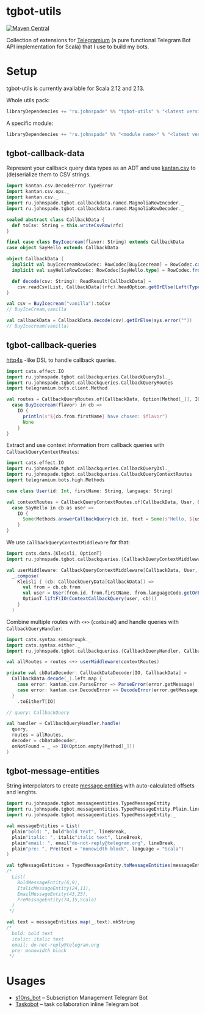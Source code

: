 # tgbot-utils

[![Maven Central](https://maven-badges.herokuapp.com/maven-central/ru.johnspade/tgbot-utils_2.13/badge.svg)](https://maven-badges.herokuapp.com/maven-central/ru.johnspade/tgbot-utils_2.13)

Collection of extensions for [Telegramium](https://github.com/apimorphism/telegramium) 
(a pure functional Telegram Bot API implementation for Scala) that I use to build my bots.

# Setup

tgbot-utils is currently available for Scala 2.12 and 2.13.

Whole utils pack:

```scala
libraryDependencies += "ru.johnspade" %% "tgbot-utils" % "<latest version in badge>"
```
A specific module:
```scala
libraryDependencies += "ru.johnspade" %% "<module name>" % "<latest version in badge>"
```

## tgbot-callback-data

Represent your callback query data types as an ADT and use [kantan.csv](https://github.com/nrinaudo/kantan.csv) 
to (de)serialize them to CSV strings.

```scala
import kantan.csv.DecodeError.TypeError
import kantan.csv.ops._
import kantan.csv._
import ru.johnspade.tgbot.callbackdata.named.MagnoliaRowEncoder._
import ru.johnspade.tgbot.callbackdata.named.MagnoliaRowDecoder._

sealed abstract class CallbackData {
  def toCsv: String = this.writeCsvRow(rfc)
}

final case class BuyIcecream(flavor: String) extends CallbackData
case object SayHello extends CallbackData

object CallbackData {
  implicit val buyIcecreamRowCodec: RowCodec[BuyIcecream] = RowCodec.caseOrdered(BuyIcecream.apply _)(BuyIcecream.unapply)
  implicit val sayHelloRowCodec: RowCodec[SayHello.type] = RowCodec.from(_ => Right(SayHello))(_ => Seq.empty)

  def decode(csv: String): ReadResult[CallbackData] =
    csv.readCsv[List, CallbackData](rfc).headOption.getOrElse(Left(TypeError("Callback data is missing")))
}

val csv = BuyIcecream("vanilla").toCsv
// BuyIceCream,vanilla

val callbackData = CallbackData.decode(csv).getOrElse(sys.error(""))
// BuyIcecream(vanilla)
```

## tgbot-callback-queries

[http4s](https://github.com/http4s/http4s) -like DSL to handle callback queries.

```scala
import cats.effect.IO
import ru.johnspade.tgbot.callbackqueries.CallbackQueryDsl._
import ru.johnspade.tgbot.callbackqueries.CallbackQueryRoutes
import telegramium.bots.client.Method

val routes = CallbackQueryRoutes.of[CallbackData, Option[Method[_]], IO] {
  case BuyIcecream(flavor) in cb =>
    IO {
      println(s"${cb.from.firstName} have chosen: $flavor")
      None
    }
}
```

Extract and use context information from callback queries with `CallbackQueryContextRoutes`:

```scala
import cats.effect.IO
import ru.johnspade.tgbot.callbackqueries.CallbackQueryDsl._
import ru.johnspade.tgbot.callbackqueries.CallbackQueryContextRoutes
import telegramium.bots.high.Methods

case class User(id: Int, firstName: String, language: String)

val contextRoutes = CallbackQueryContextRoutes.of[CallbackData, User, Option[Method[_]], IO] {
  case SayHello in cb as user =>
    IO {
      Some(Methods.answerCallbackQuery(cb.id, text = Some(s"Hello, ${user.firstName}")))
    }
}
```

We use `CallbackQueryContextMiddleware` for that:

```scala
import cats.data.{Kleisli, OptionT}
import ru.johnspade.tgbot.callbackqueries.{CallbackQueryContextMiddleware, CallbackQueryData, ContextCallbackQuery}

val userMiddleware: CallbackQueryContextMiddleware[CallbackData, User, Option[Method[_]], IO] =
  _.compose(
    Kleisli { (cb: CallbackQueryData[CallbackData]) =>
      val from = cb.cb.from
      val user = User(from.id, from.firstName, from.languageCode.getOrElse("en"))
      OptionT.liftF(IO(ContextCallbackQuery(user, cb)))
    }
  )
```

Combine multiple routes with `<+>` (`combineK`) and handle queries with `CallbackQueryHandler`:

```scala
import cats.syntax.semigroupk._
import cats.syntax.either._
import ru.johnspade.tgbot.callbackqueries.{CallbackQueryHandler, CallbackDataDecoder, ParseError, DecodeError}

val allRoutes = routes <+> userMiddleware(contextRoutes)

private val cbDataDecoder: CallbackDataDecoder[IO, CallbackData] =
  CallbackData.decode(_).left.map {
    case error: kantan.csv.ParseError => ParseError(error.getMessage)
    case error: kantan.csv.DecodeError => DecodeError(error.getMessage)
  }
    .toEitherT[IO]

// query: CallbackQuery

val handler = CallbackQueryHandler.handle(
  query,
  routes = allRoutes,
  decoder = cbDataDecoder, 
  onNotFound = _ => IO(Option.empty[Method[_]])
)
```

## tgbot-message-entities

String interpolators to create [message entities](https://core.telegram.org/bots/api#messageentity) with auto-calculated 
offsets and lenghts.

```scala
import ru.johnspade.tgbot.messageentities.TypedMessageEntity
import ru.johnspade.tgbot.messageentities.TypedMessageEntity.Plain.lineBreak
import ru.johnspade.tgbot.messageentities.TypedMessageEntity._

val messageEntities = List(
  plain"bold: ", bold"bold text", lineBreak,
  plain"italic: ", italic"italic text", lineBreak,
  plain"email: ", email"do-not-reply@telegram.org", lineBreak,
  plain"pre: ", Pre(text = "monowidth block", language = "Scala")
)

val tgMessageEntities = TypedMessageEntity.toMessageEntities(messageEntities)
/*
  List(
    BoldMessageEntity(6,9), 
    ItalicMessageEntity(24,11), 
    EmailMessageEntity(43,25), 
    PreMessageEntity(74,15,Scala)
  )
 */

val text = messageEntities.map(_.text).mkString
/*
  bold: bold text
  italic: italic text
  email: do-not-reply@telegram.org
  pre: monowidth block
 */
```

# Usages

- [s10ns_bot](https://github.com/johnspade/s10ns_bot) – Subscription Management Telegram Bot
- [Taskobot](https://github.com/johnspade/taskobot-scala) – task collaboration inline Telegram bot 
